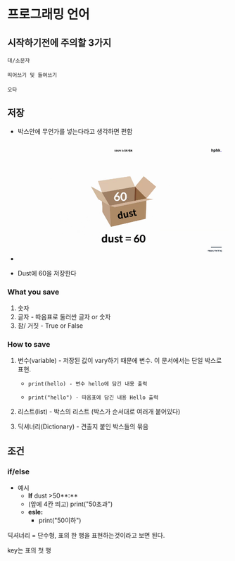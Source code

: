 # 프로그래밍 언어



## 시작하기전에 주의할 3가지

```
대/소문자 

띄어쓰기 및 들여쓰기

오타
```

## 저장

- 박스안에 무언가를 넣는다라고 생각하면 편함
- ![image-20210114132651666](computational_thinking.assets/image-20210114132651666.png)

- Dust에 60을 저장한다



### What you save

1. 숫자
2. 글자 - 따옴표로 둘러싼 글자 or 숫자
3. 참/ 거짓 - True or False



### How to save

1. 변수(variable) - 저장된 값이 vary하기 때문에 변수. 이 문서에서는 단일 박스로 표현.

   - ```
     print(hello) - 변수 hello에 담긴 내용 출력
     ```

   - ```
     print("hello") - 따옴표에 담긴 내용 Hello 출력
     ```



2. 리스트(list) - 박스의 리스트 (박스가 순서대로 여러개 붙어있다)
3. 딕셔너리(Dictionary) - 견출지 붙인 박스들의 묶음



## 조건

### if/else

- 예시
  - **If** dust >50**:**
  - (앞에 4칸 띄고) print("50초과")
  - **esle:**
    - print("50이하")



딕셔너리 = 단수형, 표의 한 행을 표현하는것이라고 보면 된다.

key는 표의 첫 행